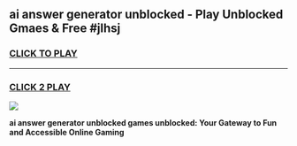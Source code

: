 
## ai answer generator unblocked - Play Unblocked Gmaes & Free #jlhsj
<h3>
<a href="https://news.freeplayer.one?title=ai_answer_generator_unblocked&ref=26F">CLICK TO PLAY</a></h3>
<hr>

<h3>
<a href="https://news.freeplayer.one?title=ai_answer_generator_unblocked&ref=26F">CLICK 2 PLAY</a>
  
</h3>

<a href="https://news.freeplayer.one?title=ai_answer_generator_unblocked&ref=26F/"><img src="https://clearcache.store/games.png"></a>


**ai answer generator unblocked games unblocked: Your Gateway to Fun and Accessible Online Gaming**
